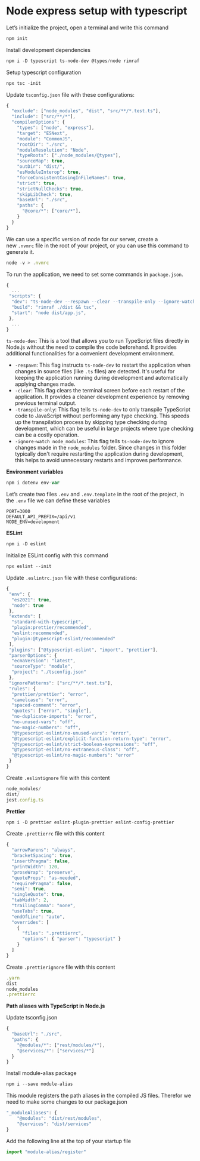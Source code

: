 # Node express setup with typescript

Let’s initialize the project, open a terminal and write this command

```jsx
npm init
```

Install development dependencies

```jsx
npm i -D typescript ts-node-dev @types/node rimraf
```

Setup typescript configuration

```jsx
npx tsc -init
```

Update `tsconfig.json` file with these configurations:

```jsx
{
  "exclude": ["node_modules", "dist", "src/**/*.test.ts"],
  "include": ["src/**/*"],
  "compilerOptions": {
    "types": ["node", "express"],
    "target": "ESNext",
    "module": "CommonJS",
    "rootDir": "./src",
    "moduleResolution": "Node",
    "typeRoots": ["./node_modules/@types"],
    "sourceMap": true,
    "outDir": "dist/",
    "esModuleInterop": true,
    "forceConsistentCasingInFileNames": true,
    "strict": true,
    "strictNullChecks": true,
    "skipLibCheck": true,
    "baseUrl": "./src",
    "paths": {
      "@core/*": ["core/*"],
    }
  }
}
```

We can use a specific version of node for our server, create a new `.nvmrc` file in the root of your project, or you can use this command to generate it.

```jsx
node -v > .nvmrc
```

To run the application, we need to set some commands in `package.json`.

```jsx
{
  ...
 "scripts": {
  "dev": "ts-node-dev --respawn --clear --transpile-only --ignore-watch node_modules ./src/app.ts",
  "build": "rimraf ./dist && tsc",
  "start": "node dist/app.js",
 },
  ...
}
```

`ts-node-dev`: This is a tool that allows you to run TypeScript files directly in Node.js without the need to compile the code beforehand. It provides additional functionalities for a convenient development environment.

- `-respawn`: This flag instructs `ts-node-dev` to restart the application when changes in source files (like `.ts` files) are detected. It's useful for keeping the application running during development and automatically applying changes made.
- `-clear`: This flag clears the terminal screen before each restart of the application. It provides a cleaner development experience by removing previous terminal output.
- `-transpile-only`: This flag tells `ts-node-dev` to only transpile TypeScript code to JavaScript without performing any type checking. This speeds up the transpilation process by skipping type checking during development, which can be useful in large projects where type checking can be a costly operation.
- `-ignore-watch node_modules`: This flag tells `ts-node-dev` to ignore changes made in the `node_modules` folder. Since changes in this folder typically don't require restarting the application during development, this helps to avoid unnecessary restarts and improves performance.

**Environment variables**

```jsx
npm i dotenv env-var
```

Let’s create two files `.env` and `.env.template` in the root of the project, in the `.env` file we can define these variables

```
PORT=3000
DEFAULT_API_PREFIX=/api/v1
NODE_ENV=development
```

**ESLint**

```jsx
npm i -D eslint
```

Initialize ESLint config with this command

```jsx
npx eslint --init
```

Update `.eslintrc.json` file with these configurations:

```jsx
{
 "env": {
  "es2021": true,
  "node": true
 },
 "extends": [
  "standard-with-typescript",
  "plugin:prettier/recommended",
  "eslint:recommended",
  "plugin:@typescript-eslint/recommended"
 ],
 "plugins": ["@typescript-eslint", "import", "prettier"],
 "parserOptions": {
  "ecmaVersion": "latest",
  "sourceType": "module",
  "project": "./tsconfig.json"
 },
 "ignorePatterns": ["src/**/*.test.ts"],
 "rules": {
  "prettier/prettier": "error",
  "camelcase": "error",
  "spaced-comment": "error",
  "quotes": ["error", "single"],
  "no-duplicate-imports": "error",
  "no-unused-vars": "off",
  "no-magic-numbers": "off",
  "@typescript-eslint/no-unused-vars": "error",
  "@typescript-eslint/explicit-function-return-type": "error",
  "@typescript-eslint/strict-boolean-expressions": "off",
  "@typescript-eslint/no-extraneous-class": "off",
  "@typescript-eslint/no-magic-numbers": "error"
 }
}
```

Create `.eslintignore` file with this content

```jsx
node_modules/
dist/
jest.config.ts
```

**Prettier**

```jsx
npm i -D prettier eslint-plugin-prettier eslint-config-prettier
```

Create `.prettierrc` file with this content

```jsx
{
  "arrowParens": "always",
  "bracketSpacing": true,
  "insertPragma": false,
  "printWidth": 120,
  "proseWrap": "preserve",
  "quoteProps": "as-needed",
  "requirePragma": false,
  "semi": true,
  "singleQuote": true,
  "tabWidth": 2,
  "trailingComma": "none",
  "useTabs": true,
  "endOfLine": "auto",
  "overrides": [
    {
      "files": ".prettierrc",
      "options": { "parser": "typescript" }
    }
  ]
}
```

Create `.prettierignore` file with this content

```jsx
.yarn
dist
node_modules
.prettierrc
```

**Path aliases with TypeScript in Node.js**

Update tsconfig.json

```jsx
{
  "baseUrl": "./src",
  "paths": {
    "@modules/*": ["rest/modules/*"],
    "@services/*": ["services/*"]
  }
}
```

Install module-alias package

```jsx
npm i --save module-alias
```

This module registers the path aliases in the compiled JS files. Therefor we need to make some changes to our package.json

```jsx
"_moduleAliases": {
    "@modules": "dist/rest/modules",
    "@services": "dist/services"
}
```

Add the following line at the top of your startup file

```jsx
import "module-alias/register"
```